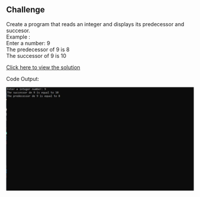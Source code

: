 ## Challenge

 Create a program that reads an integer and displays its predecessor and succesor.<br>
 Example :<br>
 Enter a number: 9 <br>
 The predecessor of 9 is 8 <br>
 The successor of 9 is 10 <br>

[Click here to view the solution](https://github.com/davi-p-oliveira-11/CCodeChallengeLab/blob/main/Challenges/Predecessor-Successor/solution.c)

Code Output:

![Output](https://github.com/davi-p-oliveira-11/CCodeChallengeLab/blob/main/Challenges/Predecessor-Successor/screenshot.JPG)
